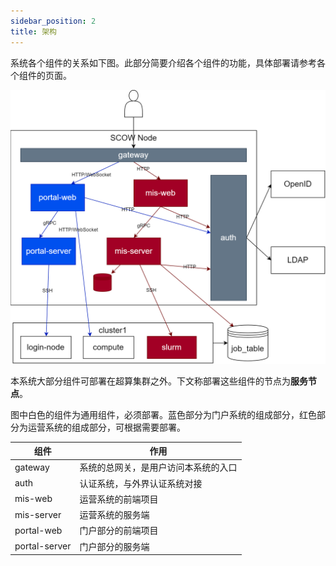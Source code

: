 ```yaml
---
sidebar_position: 2
title: 架构
---
```


系统各个组件的关系如下图。此部分简要介绍各个组件的功能，具体部署请参考各个组件的页面。

![架构](../../diagrams/architecture.png)

本系统大部分组件可部署在超算集群之外。下文称部署这些组件的节点为**服务节点**。

图中白色的组件为通用组件，必须部署。蓝色部分为门户系统的组成部分，红色部分为运营系统的组成部分，可根据需要部署。

| 组件          | 作用                                 |
| ------------- | ------------------------------------ |
| gateway       | 系统的总网关，是用户访问本系统的入口 |
| auth          | 认证系统，与外界认证系统对接         |
| mis-web       | 运营系统的前端项目                   |
| mis-server    | 运营系统的服务端                     |
| portal-web    | 门户部分的前端项目                   |
| portal-server | 门户部分的服务端                     |

